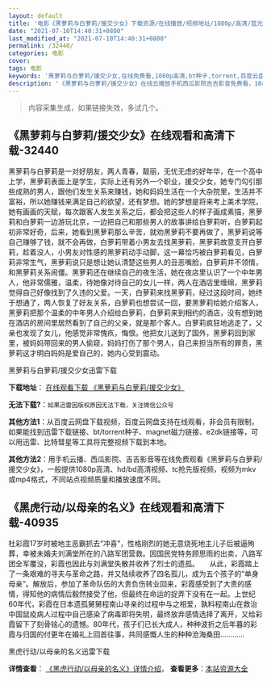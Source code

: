 ```yaml
---
layout: default
title: '电影《黑萝莉与白萝莉/援交少女》下载资源/在线播放/视频地址/1080p/高清/蓝光'
date: "2021-07-10T14:40:31+0800"
last_modified_at: "2021-07-10T14:40:31+0800"
permalink: /32440/
categories: 电影
cover:
tags: 电影
keywords: '黑萝莉与白萝莉/援交少女,在线免费看,1080p高清,bt种子,torrent,百度云盘,magnet,磁力链,迅雷下载资源'
description: '《黑萝莉与白萝莉/援交少女》在线云播放手机西瓜影院吉吉影音免费看，1080p高清bd/hd未删减完整版和tc抢先枪版，mkv/mp4格式，附带bt/torrent种子、magnet/磁力链、百度云盘、网盘资源迅雷下载链接'
---
```


>内容采集生成，如果链接失效，多试几个。


## 《黑萝莉与白萝莉/援交少女》在线观看和高清下载-32440

黑萝莉与白萝莉是一对好朋友，两人青春，靓丽，无忧无虑的好年华，在一个高中上学，黑萝莉表面上是学生，实际上还有另外一个职业，援交少女，她专门勾引那些成熟的男人，跟他们发生关系来赚钱，她和妈妈生活在一个大杂院里，生活并不富裕，所以她赚钱来满足自己的欲望，还有梦想。她的梦想是将来考上美术学院，她有画画的天赋，每次跟客人发生关系之后，都会把这些人的样子画成素描，黑萝莉和白萝莉一边游玩北京，一边把自己和那些男人的故事讲给白萝莉听，白萝莉起初非常好奇，后来，她看到黑萝莉那么辛苦，就劝黑萝莉不要再做了，黑萝莉说等自己赚够了钱，就不会再做，白萝莉带着小男友去找黑萝莉，黑萝莉故意支开白萝莉，趁着没人，小男友对性感的黑萝莉动手动脚，这一幕恰巧被白萝莉看见，白萝莉非常生气，黑萝莉说只是想让她认清楚这些男人的丑恶嘴脸，白萝莉并不领情，和黑萝莉关系闹僵。<span class="Apple-converted-space">黑萝莉还在继续自己的夜生活，她在夜店里认识了一个中年男人，他非常儒雅，温柔，待她像对待自己的女儿一样，两人在酒店里缠绵，黑萝莉觉得自己好像找到了久违的父爱。一天，白萝莉来找黑萝莉，经过这段时间，她终于想通了，两人恢复了好友关系，白萝莉也想尝试一回，要黑萝莉给她介绍客人，黑萝莉把那个温柔的中年男人介绍给白萝莉，白萝莉来到相约的酒店，没有想到她在酒店的房间里居然看到了自己的父亲，就是那个客人。白萝莉疯狂地逃走了，父亲也发现了女儿，他感觉非常愧疚，悔恨。他把女儿送到了国外，黑萝莉回到家里，被妈妈带回来的男人偷窥，妈妈打伤了那个男人，自己来担当所有的罪责，黑萝莉这才明白妈妈是爱自己的，她内心受到震动。</span>


黑萝莉与白萝莉/援交少女迅雷下载

**下载地址**： [在线观看下载 《黑萝莉与白萝莉/援交少女》](https://www.993dy.com//vod-detail-id-16294.html) 


**无法下载?**：`如果迅雷因版权原因无法下载，关注微信公众号 `

**其他方法1**：从百度云网盘下载视频，百度云网盘支持在线观看，非会员有限制，如果能找到迅雷下载链接、bt/torrent种子、magnet磁力链接、e2dk链接等，可以用迅雷、比特彗星等工具将完整视频下载到本地。

**其他方法2**：用手机云播、西瓜影院、吉吉影音等在线免费观看《黑萝莉与白萝莉/援交少女》，一般提供1080p高清、hd/bd高清视频、tc抢先版视频，视频为mkv或mp4格式，不同站点视频质量和播放速度不同。


## 《黑虎行动/以母亲的名义》在线观看和高清下载-40935

杜彩霞17岁时被地主恶霸抓去&ldquo;冲喜”，性格刚烈的她无意烧死地主儿子后被逼殉葬，幸被未婚夫刘满堂所在的八路军团营救。因国民党特务顾思雨的出卖，八路军团全军覆没，彩霞也因此与刘满堂失散并收养了烈士的遗孤。</div>　　从此，彩霞踏上了一条艰难的寻夫与革命之路，并又陆续收养了四名孤儿，成为五个孩子的&ldquo;单身母亲”。解放后，参加了革命队伍的大贵负伤转业回来，彩霞感受到了大贵的感情，得知他的病情后毅然接受了他，但最终在命运的捉弄下没有在一起。上世纪60年代，彩霞在日本遗孤舅舅程南山寻亲的过程中与之相爱，孰料程南山在救治中国鼠疫病人过程中自己感染了病毒即将失明，最终放弃感情选择了离开，又给彩霞留下了刻骨铭心的遗憾。80年代，孩子们已长大成人，种种波折之后年暮的彩霞与归国的付更年在婚礼上回首往事，共同感慨人生的种种沧海桑田&hellip;………


黑虎行动/以母亲的名义迅雷下载

**详情查看**： [《黑虎行动/以母亲的名义》详情介绍](/movie/40935/)， **查看更多**：[本站资源大全](/movie/t/all/)

